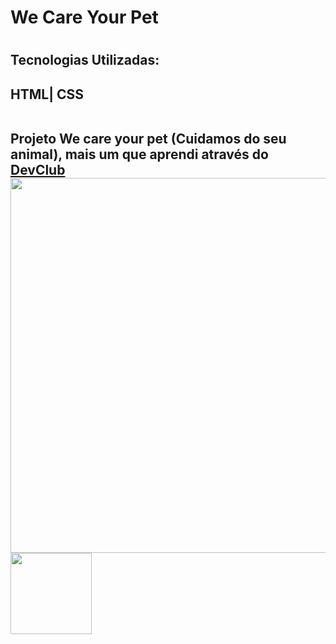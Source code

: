 <h1>We Care Your Pet<h1>

<h2>Tecnologias Utilizadas:<h2>
HTML| CSS
<br>
<br>
<p>Projeto We care your pet (Cuidamos do seu animal), mais um que aprendi através do <a href="https://plataforma.devclub.com.br/area/vitrine">DevClub<a>
<br>
<img src="https://github.com/brenogrativol/We-Care-your-pet/blob/master/img/Monitor.png?raw=true" width=600px>
<img src="https://github.com/brenogrativol/We-Care-your-pet/blob/master/img/mobile.png?raw=true" width=130px>
